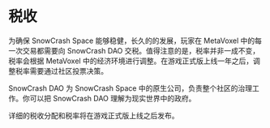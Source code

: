 # 税收

为确保 SnowCrash Space 能够稳健，长久的的发展，玩家在 MetaVoxel 中的每一次交易都需要向 SnowCrash DAO 交税。值得注意的是，税率并非一成不变，税率会根据 MetaVoxel 中的经济环境进行调整。在游戏正式版上线一年之后，调整税率需要通过社区投票决策。

SnowCrash DAO 为 SnowCrash Space 中的原生公司，负责整个社区的治理工作。你可以把 SnowCrash DAO 理解为现实世界中的政府。

详细的税收分配和税率将在游戏正式版上线之后发布。

